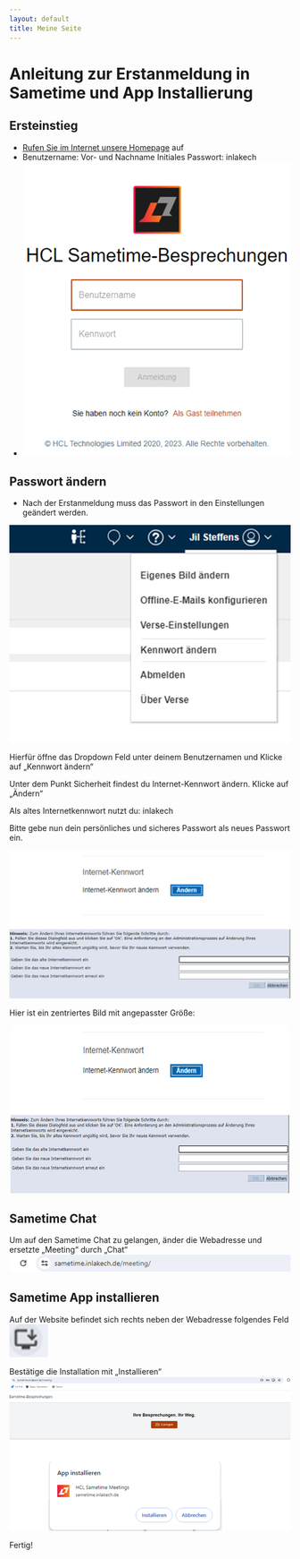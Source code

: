 ```yaml
---
layout: default
title: Meine Seite
---
```


# Anleitung zur Erstanmeldung in Sametime und App Installierung  

## Ersteinstieg
- [Rufen Sie im Internet unsere Homepage](https://sametime.inlakech.de/login) auf
- Benutzername: Vor- und Nachname Initiales Passwort: inlakech
- ![alt text](../resources/image-1.png)


## Passwort ändern

- Nach der Erstanmeldung muss das Passwort in den Einstellungen geändert werden.

![alt text](../resources/image.png)

Hierfür öffne das Dropdown Feld unter deinem Benutzernamen und Klicke auf „Kennwort ändern“

Unter dem Punkt Sicherheit findest du Internet-Kennwort ändern. 
Klicke auf „Ändern“

Als altes Internetkennwort nutzt du: inlakech

Bitte gebe nun dein persönliches 
und sicheres Passwort als neues Passwort ein.

![Alt-Text](../resources/image-3.png)

Hier ist ein zentriertes Bild mit angepasster Größe:

<p align="center">
  <img src="/hcl-knowledgebase/resources/image-3.png" alt="Alt-Text" width="500" height="300">
</p>


## Sametime Chat
Um auf den Sametime Chat zu gelangen, änder die Webadresse und ersetzte „Meeting“ durch „Chat“
![alt text](../resources/image-4.png)


## Sametime App installieren
Auf der Website befindet sich rechts neben der Webadresse folgendes Feld
![alt text](../resources/image-7.png)

Bestätige die Installation mit „Installieren“ 
![alt text](../resources/image-5.png)

Fertig!
